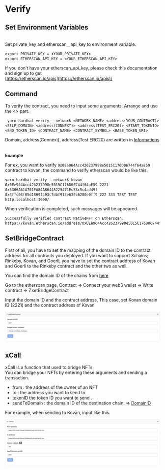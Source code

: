 # Verify

## Set Environment Variables

\
Set private_key and etherscan\__api\_key to environment variable.

```
export PRIVATE_KEY = <YOUR_PRIVATE_KEY>
export ETHERSCAN_API_KEY = <YOUR_ETHERSCAN_API_KEY>
```

If you don't have your etherscan_api_key, please check this documentation and sign up to get\
[https://etherscan.io/apis](https://etherscan.io/apis)\


## Command

To verify the contract, you need to input some arguments. Arrange and use the <> part.

```
 yarn hardhat verify --network <NETWORK_NAME> <address(YOUR_CONTRACT)> <SELF_DOMAIN> <address(CONNEXT)> <address(TEST_ERC20)> <START_TOKENID> <END_TOKEN_ID> <CONTRACT_NAME> <CONTRACT_SYMBOL> <BASE_TOKEN_URI>
```

Domain, address(Connext), address(Test ERC20) are written in [Informations](informations.md)\
\
\
**Example**

For ex, you want to verify `0x0Ee964Acc426237998e5015C176D06744f64aE59` contract to kovan, the command to verify etherscan would be like this.

```
yarn hardhat verify --network kovan 0x0Ee964Acc426237998e5015C176D06744f64aE59 2221 0x3366A61A701FA84A86448225471Ec53c5c4ad49f 0x3ffc03f05d1869f493c7dbf913e636c6280e0ff9 222 333 TEST TEST http:localhost:3000/
```

When verification is completed, such messages will be appeared.

```
Successfully verified contract NativeNFT on Etherscan.
https://kovan.etherscan.io/address/0x0Ee964Acc426237998e5015C176D06744f64aE59#code
```



## SetBridgeContract

First of all, you have to set the mapping of the domain ID to the contract address for all contracts you deployed. If you want to support 3chains; Rinkeby, Kovan, and Goerli, you have to set the contract address of Kovan and Goerli to the Rinkeby contract and the other two as well.

You can find the domain ID of the chains from [here](informations.md#domain-id)

Go to the etherscan page, Contract => Connect your web3 wallet => Write contract => 7.setBridgeContract

Input the domain ID and the contract address. This case, set Kovan domain ID (2221) and the contract address of Kovan

![](<../.gitbook/assets/Screen Shot 2022-05-27 at 18.56.57.png>)

## xCall

xCall is a function that used to bridge NFTs.\
You can bridge your NFTs by entering these arguments and sending a transaction.

* from : the address of the owner of an NFT
* to : the address you want to send to
* tokenID  the token ID you want to send .
* sendToDomain : the domain ID of the destination chain.  => [DomainID](informations.md#domain-id)

For example, when sending to Kovan, input like this.

![](<../.gitbook/assets/Screen Shot 2022-05-27 at 19.00.47.png>)
